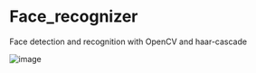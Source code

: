 # Face_recognizer
Face detection and recognition with OpenCV and haar-cascade

![image](https://user-images.githubusercontent.com/101993270/164892780-afdd8f38-c57a-471e-a76f-1b461ebe7f5e.png)
